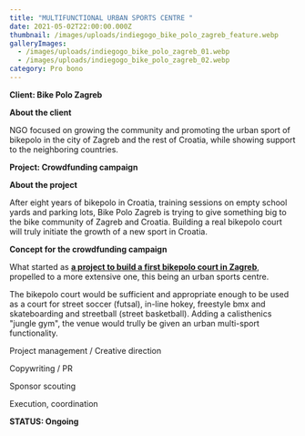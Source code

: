 ```yaml
---
title: "MULTIFUNCTIONAL URBAN SPORTS CENTRE "
date: 2021-05-02T22:00:00.000Z
thumbnail: /images/uploads/indiegogo_bike_polo_zagreb_feature.webp
galleryImages:
  - /images/uploads/indiegogo_bike_polo_zagreb_01.webp
  - /images/uploads/indiegogo_bike_polo_zagreb_02.webp
category: Pro bono
---
```

**Client: Bike Polo Zagreb**

**About the client** 

NGO focused on growing the community and promoting the urban sport of bikepolo in the city of Zagreb and the rest of Croatia, while showing support to the neighboring countries. 

**Project: Crowdfunding campaign**

**About the project**

After eight years of bikepolo in Croatia, training sessions on empty school yards and parking lots, Bike Polo Zagreb is trying to give something big to the bike community of Zagreb and Croatia. Building a real bikepolo court will truly initiate the growth of a new sport in Croatia. 

**Concept for the crowdfunding campaign**

What started as **[a project to build a first bikepolo court in Zagreb](https://www.indiegogo.com/projects/first-bikepolo-court-in-croatia#/)**, propelled to a more extensive one, this being an urban sports centre. 

The bikepolo court would be sufficient and appropriate enough to be used as a court for street soccer (futsal), in-line hokey, freestyle bmx and skateboarding and streetball (street basketball). Adding a calisthenics "jungle gym", the venue would trully be given an urban multi-sport functionality.  

Project management / Creative direction

Copywriting / PR

Sponsor scouting

Execution, coordination

**STATUS: Ongoing**